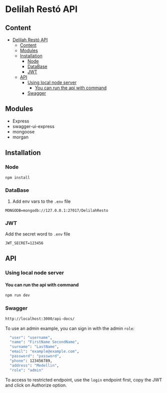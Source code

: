 # Delilah Restó API

## Content
- [Delilah Restó API](#delilah-restó-api)
  - [Content](#content)
  - [Modules](#modules)
  - [Installation](#installation)
    - [Node](#node)
    - [DataBase](#database)
    - [JWT](#jwt)
  - [API](#api)
    - [Using local node server](#using-local-node-server)
      - [You can run the api with command](#you-can-run-the-api-with-command)
    - [Swagger](#swagger)
## Modules
- Express
- swagger-ui-express
- mongoose
- morgan

## Installation
### Node
```bash
npm install
```
### DataBase
1. Add env vars to the `.env` file
```
MONGODB=mongodb://127.0.0.1:27017/DelilahResto
```
### JWT
Add the secret word to `.env` file
```
JWT_SECRET=123456
```

## API
### Using local node server
#### You can run the api with command
```bash
npm run dev
```
### Swagger
```bash
http://localhost:3000/api-docs/ 
```
To use an admin example, you can sign in with the admin `role`:
```bash
  "user": "username",
  "name": "FirstName SecondName",
  "surname": "LastName",
  "email": "example@example.com",
  "password": "password",
  "phone": 123456789,
  "address": "Medellin",
  "role": "admin"
```
To access to restricted endpoint, use the `login` endpoint first, copy the JWT and click on Authorize option.